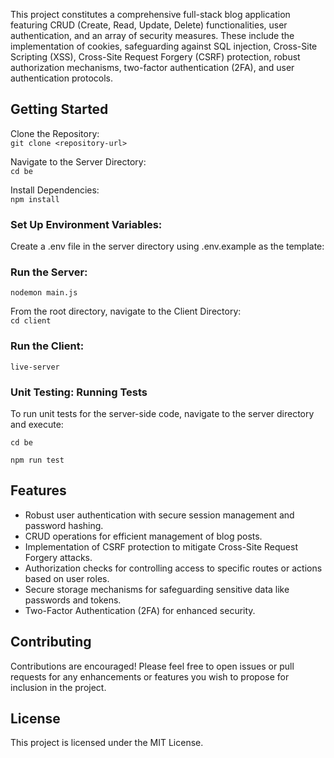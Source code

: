 This project constitutes a comprehensive full-stack blog application featuring CRUD (Create, Read, Update, Delete) functionalities, user authentication, and an array of security measures. These include the implementation of cookies, safeguarding against SQL injection, Cross-Site Scripting (XSS), Cross-Site Request Forgery (CSRF) protection, robust authorization mechanisms, two-factor authentication (2FA), and user authentication protocols.

## Getting Started

Clone the Repository: <br>
`git clone <repository-url>`

Navigate to the Server Directory:<br>
`cd be`

Install Dependencies:<br>
`npm install`

### Set Up Environment Variables:

Create a .env file in the server directory using .env.example as the template:

### Run the Server:

`nodemon main.js`

From the root directory, navigate to the Client Directory:<br>
`cd client`

### Run the Client:

`live-server`

### Unit Testing: Running Tests

To run unit tests for the server-side code, navigate to the server directory and execute:

`cd be`

`npm run test`

## Features

- Robust user authentication with secure session management and password hashing.
- CRUD operations for efficient management of blog posts.
- Implementation of CSRF protection to mitigate Cross-Site Request Forgery attacks.
- Authorization checks for controlling access to specific routes or actions based on user roles.
- Secure storage mechanisms for safeguarding sensitive data like passwords and tokens.
- Two-Factor Authentication (2FA) for enhanced security.

## Contributing

Contributions are encouraged! Please feel free to open issues or pull requests for any enhancements or features you wish to propose for inclusion in the project.

## License

This project is licensed under the MIT License.
